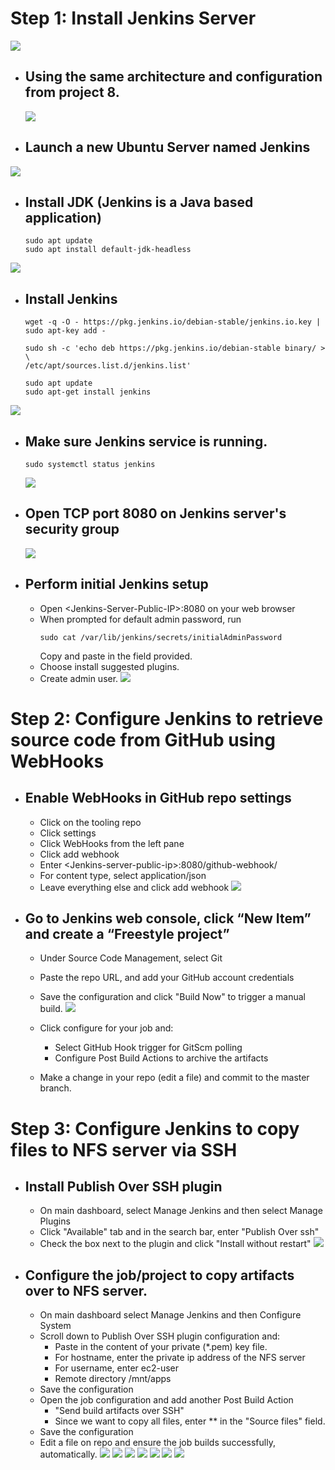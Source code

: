 # Step 1: Install Jenkins Server
 ![](images/add_jenkins.png)

- ## Using the same architecture and configuration from project 8.
  ![](images/instances.png)
- ## Launch a new Ubuntu Server named Jenkins
![](images/initial%20Jenkins%20setup.PNG)

- ## Install JDK (Jenkins is a Java based application)
    ```
    sudo apt update
    sudo apt install default-jdk-headless
    ```
![](images/JDK%20Installed.PNG)

- ## Install Jenkins
    ```
    wget -q -O - https://pkg.jenkins.io/debian-stable/jenkins.io.key | sudo apt-key add -

    sudo sh -c 'echo deb https://pkg.jenkins.io/debian-stable binary/ > \
    /etc/apt/sources.list.d/jenkins.list'

    sudo apt update
    sudo apt-get install jenkins
    ```
![](images/jenkins%20installed.PNG)

- ## Make sure Jenkins service is running.
    ```
    sudo systemctl status jenkins
    ```
    ![](images/jenkins%20ready.PNG)

- ## Open TCP port 8080 on Jenkins server's security group
    ![](images/custom%20TCP.PNG)

- ## Perform initial Jenkins setup
  - Open \<Jenkins-Server-Public-IP>:8080 on your web browser
  - When prompted for default admin password, run
      ```
      sudo cat /var/lib/jenkins/secrets/initialAdminPassword
      ```
      Copy and paste in the field provided.
  - Choose install suggested plugins.
  - Create admin user.
![](images/initial%20Jenkins%20setup.PNG)

# Step 2: Configure Jenkins to retrieve source code from GitHub using WebHooks
- ## Enable WebHooks in GitHub repo settings
  - Click on the tooling repo
  - Click settings
  - Click WebHooks from the left pane
  - Click add webhook
  - Enter \<Jenkins-server-public-ip>:8080/github-webhook/
  - For content type, select application/json
  - Leave everything else and click add webhook
    ![](images/webhook.png)

- ## Go to Jenkins web console, click “New Item” and create a “Freestyle project”
  - Under Source Code Management, select Git
  - Paste the repo URL, and add your GitHub account credentials
  - Save the configuration and click "Build Now" to trigger a manual build.
    ![](images/manual.png)

  - Click configure for your job and:
    - Select GitHub Hook trigger for GitScm polling
    - Configure Post Build Actions to archive the artifacts
  - Make a change in your repo (edit a file) and commit to the master branch.
  
# Step 3: Configure Jenkins to copy files to NFS server via SSH
- ## Install Publish Over SSH plugin
  - On main dashboard, select Manage Jenkins and then select Manage Plugins
  - Click "Available" tab and in the search bar, enter "Publish Over ssh"
  - Check the box next to the plugin and click "Install without restart"
    ![](images/plugin.png)

- ## Configure the job/project to copy artifacts over to NFS server.
  - On main dashboard select Manage Jenkins and then Configure System
  - Scroll down to Publish Over SSH plugin configuration and:
    - Paste in the content of your private (*.pem) key file.
    - For hostname, enter the private ip address of the NFS server
    - For username, enter ec2-user
    - Remote directory /mnt/apps
  - Save the configuration
  - Open the job configuration and add another Post Build Action
    - "Send build artifacts over SSH"
    - Since we want to copy all files, enter ** in the "Source files" field.
  - Save the configuration
  - Edit a file on repo and ensure the job builds successfully, automatically.
   ![](images/build.png)
   ![](images/Build%20Artifact.PNG)
    ![](images/build1.PNG)
     ![](images/build2.PNG)
      ![](images/build3.PNG)
       ![](images/console%20output.PNG)
        ![](images/)